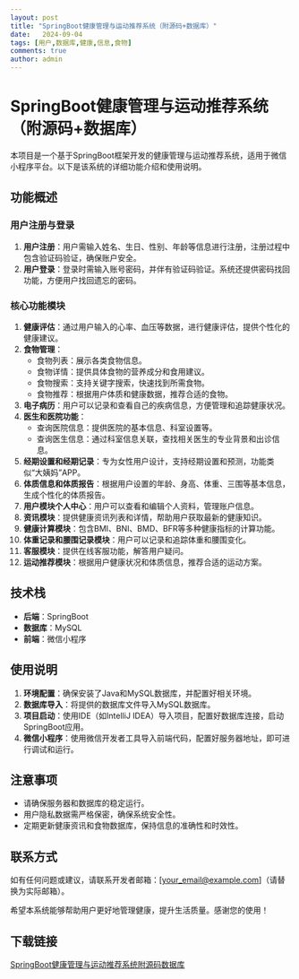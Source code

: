```yaml
---
layout: post
title: "SpringBoot健康管理与运动推荐系统（附源码+数据库）"
date:   2024-09-04
tags: [用户,数据库,健康,信息,食物]
comments: true
author: admin
---
```

# SpringBoot健康管理与运动推荐系统（附源码+数据库）

本项目是一个基于SpringBoot框架开发的健康管理与运动推荐系统，适用于微信小程序平台。以下是该系统的详细功能介绍和使用说明。

## 功能概述

### 用户注册与登录
1. **用户注册**：用户需输入姓名、生日、性别、年龄等信息进行注册，注册过程中包含验证码验证，确保账户安全。
2. **用户登录**：登录时需输入账号密码，并伴有验证码验证。系统还提供密码找回功能，方便用户找回遗忘的密码。

### 核心功能模块
1. **健康评估**：通过用户输入的心率、血压等数据，进行健康评估，提供个性化的健康建议。
2. **食物管理**：
   - 食物列表：展示各类食物信息。
   - 食物详情：提供具体食物的营养成分和食用建议。
   - 食物搜索：支持关键字搜索，快速找到所需食物。
   - 食物推荐：根据用户体质和健康数据，推荐合适的食物。
3. **电子病历**：用户可以记录和查看自己的疾病信息，方便管理和追踪健康状况。
4. **医生和医院功能**：
   - 查询医院信息：提供医院的基本信息、科室设置等。
   - 查询医生信息：通过科室信息关联，查找相关医生的专业背景和出诊信息。
5. **经期设置和经期记录**：专为女性用户设计，支持经期设置和预测，功能类似“大姨妈”APP。
6. **体质信息和体质报告**：根据用户设置的年龄、身高、体重、三围等基本信息，生成个性化的体质报告。
7. **用户模块个人中心**：用户可以查看和编辑个人资料，管理账户信息。
8. **资讯模块**：提供健康资讯列表和详情，帮助用户获取最新的健康知识。
9. **健康计算模块**：包含BMI、BNI、BMD、BFR等多种健康指标的计算功能。
10. **体重记录和腰围记录模块**：用户可以记录和追踪体重和腰围变化。
11. **客服模块**：提供在线客服功能，解答用户疑问。
12. **运动推荐模块**：根据用户健康状况和体质信息，推荐合适的运动方案。

## 技术栈
- **后端**：SpringBoot
- **数据库**：MySQL
- **前端**：微信小程序

## 使用说明
1. **环境配置**：确保安装了Java和MySQL数据库，并配置好相关环境。
2. **数据库导入**：将提供的数据库文件导入MySQL数据库。
3. **项目启动**：使用IDE（如IntelliJ IDEA）导入项目，配置好数据库连接，启动SpringBoot应用。
4. **微信小程序**：使用微信开发者工具导入前端代码，配置好服务器地址，即可进行调试和运行。

## 注意事项
- 请确保服务器和数据库的稳定运行。
- 用户隐私数据需严格保密，确保系统安全性。
- 定期更新健康资讯和食物数据库，保持信息的准确性和时效性。

## 联系方式
如有任何问题或建议，请联系开发者邮箱：[your_email@example.com]（请替换为实际邮箱）。

希望本系统能够帮助用户更好地管理健康，提升生活质量。感谢您的使用！

## 下载链接

[SpringBoot健康管理与运动推荐系统附源码数据库](https://pan.quark.cn/s/6a986289062d)